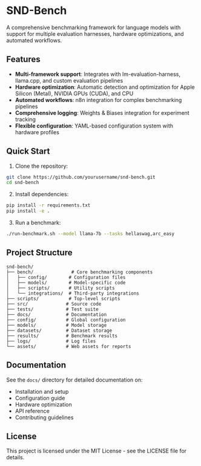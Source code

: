 # SND-Bench

A comprehensive benchmarking framework for language models with support for multiple evaluation harnesses, hardware optimizations, and automated workflows.

## Features

- **Multi-framework support**: Integrates with lm-evaluation-harness, llama.cpp, and custom evaluation pipelines
- **Hardware optimization**: Automatic detection and optimization for Apple Silicon (Metal), NVIDIA GPUs (CUDA), and CPU
- **Automated workflows**: n8n integration for complex benchmarking pipelines
- **Comprehensive logging**: Weights & Biases integration for experiment tracking
- **Flexible configuration**: YAML-based configuration system with hardware profiles

## Quick Start

1. Clone the repository:
```bash
git clone https://github.com/yourusername/snd-bench.git
cd snd-bench
```

2. Install dependencies:
```bash
pip install -r requirements.txt
pip install -e .
```

3. Run a benchmark:
```bash
./run-benchmark.sh --model llama-7b --tasks hellaswag,arc_easy
```

## Project Structure

```
snd-bench/
├── bench/              # Core benchmarking components
│   ├── config/        # Configuration files
│   ├── models/        # Model-specific code
│   ├── scripts/       # Utility scripts
│   └── integrations/  # Third-party integrations
├── scripts/           # Top-level scripts
├── src/              # Source code
├── tests/            # Test suite
├── docs/             # Documentation
├── config/           # Global configuration
├── models/           # Model storage
├── datasets/         # Dataset storage
├── results/          # Benchmark results
├── logs/             # Log files
└── assets/           # Web assets for reports
```

## Documentation

See the `docs/` directory for detailed documentation on:
- Installation and setup
- Configuration guide
- Hardware optimization
- API reference
- Contributing guidelines

## License

This project is licensed under the MIT License - see the LICENSE file for details.
